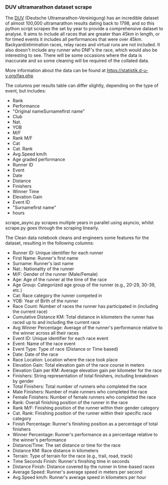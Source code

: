 ### DUV ultramarathon dataset scrape

The [DUV](https://statistik.d-u-v.org/) (Deutsche Ultramarathon-Vereinigung) has an incredible dataset of almost 100,000 ultramarathon results dating back to 1798, and so this python script scrapes the set by year to provide a comprehensive dataset to analyse. It aims to include all races that are greater than 45km in length, or for timed events it includes all performances that were over 45km. Backyard/elimination races, relay races and virtual runs are not included. It also doesn't include any runner who DNF's the race, which would also be interesting to see. There will be some occasions where the data is inaccurate and so some cleaning will be required of the collated data.

More information about the data can be found at https://statistik.d-u-v.org/faq.php 

The columns per results table can differ slightly, depending on the type of event, but includes:

- Rank
- Performance
- "Original nameSurnamefirst name"
- Club
- Nat.
- YOB
- M/F
- Rank M/F
- Cat
- Cat. Rank
- Avg.Speed km/h
- Age graded performance
- Runner ID
- Event
- Date
- Distance
- Finishers
- Winner Time
- Elevation Gain
- Event ID
- "Surnamefirst name"
- hours

scrape_async.py scrapes multiple years in parallel using asyncio, whilst scrape.py goes through the scraping linearly.

The Clean data notebook cleans and engineers some features for the dataset, resulting in the following columns:

- Runner ID: Unique identifier for each runner
- First Name: Runner's first name
- Surname: Runner's last name
- Nat.: Nationality of the runner
- M/F: Gender of the runner (Male/Female)
- Age: Age of the runner at the time of the race
- Age Group: Categorized age group of the runner (e.g., 20-29, 30-39, etc.)
- Cat: Race category the runner competed in
- YOB: Year of Birth of the runner
- Race Count: Number of races the runner has participated in (including the current race)
- Cumulative Distance KM: Total distance in kilometers the runner has raced up to and including the current race
- Avg Winner Percentage: Average of the runner's performance relative to the winner across all their races
- Event ID: Unique identifier for each race event
- Event: Name of the race event
- Event Type: Type of race (Distance or Time based)
- Date: Date of the race
- Race Location: Location where the race took place
- Elevation Gain: Total elevation gain of the race course in meters
- Elevation Gain per KM: Average elevation gain per kilometer for the race
- Finishers: String representation of total finishers, including breakdown by gender
- Total Finishers: Total number of runners who completed the race
- Male Finishers: Number of male runners who completed the race
- Female Finishers: Number of female runners who completed the race
- Rank: Overall finishing position of the runner in the race
- Rank M/F: Finishing position of the runner within their gender category
- Cat. Rank: Finishing position of the runner within their specific race category
- Finish Percentage: Runner's finishing position as a percentage of total finishers
- Winner Percentage: Runner's performance as a percentage relative to the winner's performance
- Distance/Time: The set distance or time for the race
- Distance KM: Race distance in kilometers
- Terrain: Type of terrain for the race (e.g., trail, road, track)
- Time Seconds Finish: Runner's finishing time in seconds
- Distance Finish: Distance covered by the runner in time-based races
- Average Speed: Runner's average speed in meters per second
- Avg.Speed km/h: Runner's average speed in kilometers per hour
